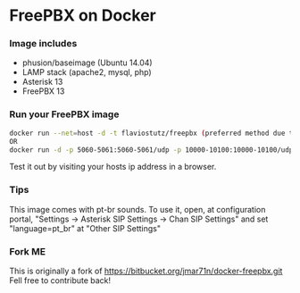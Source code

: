 # FreePBX on Docker

### Image includes

 * phusion/baseimage (Ubuntu 14.04)
 * LAMP stack (apache2, mysql, php)
 * Asterisk 13
 * FreePBX 13


### Run your FreePBX image
```bash
docker run --net=host -d -t flaviostutz/freepbx (preferred method due to NAT traversal challenges)
OR
docker run -d -p 5060-5061:5060-5061/udp -p 10000-10100:10000-10100/udp -p 6060:80/tcp -t flaviostutz/freepbx (expect a lot of trouble with NAT traversal - not yet fully solved)
```

Test it out by visiting your hosts ip address in a browser.

### Tips

This image comes with pt-br sounds. To use it, open, at configuration portal, "Settings -> Asterisk SIP Settings -> Chan SIP Settings" and set "language=pt_br" at "Other SIP Settings"


### Fork ME
This is originally a fork of https://bitbucket.org/jmar71n/docker-freepbx.git
Fell free to contribute back!
